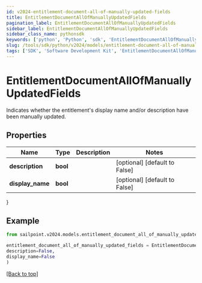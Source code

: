 ```yaml
---
id: v2024-entitlement-document-all-of-manually-updated-fields
title: EntitlementDocumentAllOfManuallyUpdatedFields
pagination_label: EntitlementDocumentAllOfManuallyUpdatedFields
sidebar_label: EntitlementDocumentAllOfManuallyUpdatedFields
sidebar_class_name: pythonsdk
keywords: ['python', 'Python', 'sdk', 'EntitlementDocumentAllOfManuallyUpdatedFields', 'V2024EntitlementDocumentAllOfManuallyUpdatedFields'] 
slug: /tools/sdk/python/v2024/models/entitlement-document-all-of-manually-updated-fields
tags: ['SDK', 'Software Development Kit', 'EntitlementDocumentAllOfManuallyUpdatedFields', 'V2024EntitlementDocumentAllOfManuallyUpdatedFields']
---
```


# EntitlementDocumentAllOfManuallyUpdatedFields

Indicates whether the entitlement's display name and/or description have been manually updated.

## Properties

Name | Type | Description | Notes
------------ | ------------- | ------------- | -------------
**description** | **bool** |  | [optional] [default to False]
**display_name** | **bool** |  | [optional] [default to False]
}

## Example

```python
from sailpoint.v2024.models.entitlement_document_all_of_manually_updated_fields import EntitlementDocumentAllOfManuallyUpdatedFields

entitlement_document_all_of_manually_updated_fields = EntitlementDocumentAllOfManuallyUpdatedFields(
description=False,
display_name=False
)

```
[[Back to top]](#) 

